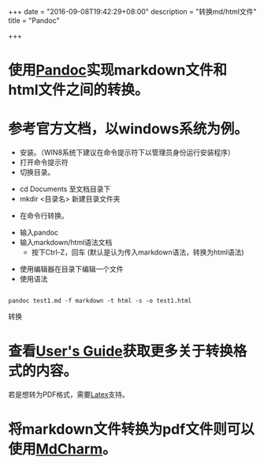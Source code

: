 +++
date = "2016-09-08T19:42:29+08:00"
description = "转换md/html文件"
title = "Pandoc"

+++

# 使用[Pandoc](http://www.pandoc.org/getting-started.html)实现markdown文件和html文件之间的转换。

# 参考官方文档，以windows系统为例。

* 安装。（WIN8系统下建议在命令提示符下以管理员身份运行安装程序）
* 打开命令提示符
* 切换目录。
- cd Documents 至文档目录下
- mkdir <目录名> 新建目录文件夹
* 在命令行转换。
- 输入pandoc
- 输入markdown/html语法文档
    - 按下Ctrl-Z，回车
       (默认是认为传入markdown语法，转换为html语法)
* 使用编辑器在目录下编辑一个文件
* 使用语法 

 ```
 
 pandoc test1.md -f markdown -t html -s -o test1.html 
 
 ```

 转换

# 查看[User's Guide](http://www.pandoc.org/README.html)获取更多关于转换格式的内容。 
若是想转为PDF格式，需要[Latex](http://www.latex-project.org/)支持。

# 将markdown文件转换为pdf文件则可以使用[MdCharm](http://www.mdcharm.com/)。


